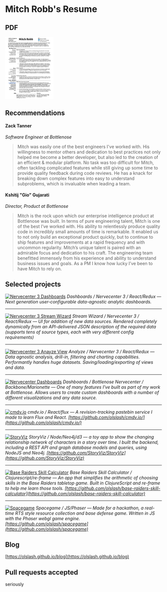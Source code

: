# Mitch Robb's Resume

## PDF
<a href="https://github.com/olslash/olslash.github.io/raw/master/Resume%20-%20Mitch%20Robb.pdf">
<img src="https://raw.githubusercontent.com/olslash/olslash.github.io/master/screenshots/resume-preview.png" alt="resume preview" height="200">
</a>

## Recommendations

#### Zack Tanner
*Software Engineer at Bottlenose*

> Mitch was easily one of the best engineers I've worked with. His willingness to mentor others and dedication to best practices not only helped me become a better developer, but also led to the creation of an efficient & modular platform. No task was too difficult for Mitch, often tackling complicated features while still giving up some time to provide quality feedback during code reviews. He has a knack for breaking down complex features into easy to understand subproblems, which is invaluable when leading a team.

#### Kshitij "Gio" Gujarati
*Director, Product at Bottlenose*

> Mitch is the rock upon which our enterprise intelligence product at Bottlenose was built. In terms of pure engineering talent, Mitch is one of the best I’ve worked with. His ability to relentlessly produce quality code in incredibly small amounts of time is remarkable. It enabled us to not only build an exceptional product quickly, but to continue to ship features and improvements at a rapid frequency and with uncommon regularity. 
Mitch’s unique talent is paired with an admirable focus and dedication to his craft. The engineering team benefitted immensely from his experience and ability to understand business issues and goals. As a PM I know how lucky I’ve been to have Mitch to rely on.

## Selected projects
[![Nervecenter 3 Dashboards](https://raw.githubusercontent.com/olslash/resume/master/screenshots/nc3-dashboards.png)](https://raw.githubusercontent.com/olslash/resume/master/screenshots/nc3-dashboards.png)
*Dashboards / Nervecenter 3 / React/Redux — Next generation user-configurable data-agnostic analytic dashboards.*

---

[![Nervecenter 3 Stream Wizard](https://raw.githubusercontent.com/olslash/resume/master/screenshots/nc3-stream-wizard.png)](https://raw.githubusercontent.com/olslash/resume/master/screenshots/nc3-stream-wizard.png)
*Stream Wizard / Nervecenter 3 / React/Redux — UI for addition of new data sources. Rendered completely dynamically from an API-delivered JSON description of the required data (supports tens of source types, each with very different config requirements)*

---

[![Nervecenter 3 Anayze View](https://raw.githubusercontent.com/olslash/resume/master/screenshots/nc3-analyze.png)](https://raw.githubusercontent.com/olslash/resume/master/screenshots/nc3-analyze.png)
*Analyze / Nervecenter 3 / React/Redux — Data agnostic analysis, drill-in, filtering and charting capabilities. Performantly handles huge datasets. Saving/loading/exporting of views and data.*

---

[![Nervecenter Dashboards](https://raw.githubusercontent.com/olslash/resume/master/screenshots/nc2-dashboards.jpg)](https://raw.githubusercontent.com/olslash/resume/master/screenshots/nc2-dashboards.jpg)
*Dashboards / Bottlenose Nervecenter / Backbone/Marionette — One of many features I've built as part of my work at Bottlenose. Allows users to create custom dashboards with a number of different visualizations and any data source.*

---

[![cmdv.io](https://raw.githubusercontent.com/olslash/resume/master/screenshots/cmdv.png)](https://raw.githubusercontent.com/olslash/resume/master/screenshots/cmdv.png)
*cmdv.io / React/flux — A revision-tracking pastebin service I made to learn Flux and React. [https://github.com/olslash/cmdv.io/](https://github.com/olslash/cmdv.io/)*

---

[![StoryViz](https://raw.githubusercontent.com/olslash/resume/master/screenshots/storyviz.jpg)](https://raw.githubusercontent.com/olslash/resume/master/screenshots/storyviz.jpg)
*StoryViz / Node/Neo4j/d3 — a toy app to show the changing relationship network of characters in a story over time. I built the backend, including a REST API and graph database models and queries, using NodeJS and Neo4j. [https://github.com/StoryViz/StoryViz](https://github.com/StoryViz/StoryViz)*

---

[![Base Raiders Skill Calculator](https://raw.githubusercontent.com/olslash/resume/master/screenshots/baseraiders.png)](https://raw.githubusercontent.com/olslash/resume/master/screenshots/baseraiders.png)
*Base Raiders Skill Calculator / Clojurescript/re-frame — An app that simplifies the arithmetic of choosing skills in the Base Raiders tabletop game. Built in ClojureScript and re-frame to help me learn those tools. [https://github.com/olslash/base-raiders-skill-calculator](https://github.com/olslash/base-raiders-skill-calculator)*

---

[![Spacegame](https://raw.githubusercontent.com/olslash/resume/master/screenshots/spacegame.jpg)](https://raw.githubusercontent.com/olslash/resume/master/screenshots/spacegame.jpg)
*Spacegame / JS/Phaser — Made for a hackathon, a real-time RTS style resource collection and base defense game. Written in JS with the Phaser webgl game engine. [https://github.com/olslash/spacegame](https://github.com/olslash/spacegame)*

## Blog

[https://olslash.github.io/blog](https://olslash.github.io/blog)

## Pull requests accepted
seriously
